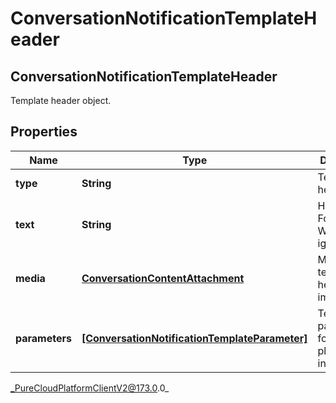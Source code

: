 # ConversationNotificationTemplateHeader

## ConversationNotificationTemplateHeader
Template header object.

## Properties

|Name | Type | Description | Notes|
|------------ | ------------- | ------------- | -------------|
| **type** | **String** | Template header type. | |
| **text** | **String** | Header text. For WhatsApp, ignored. | [optional] |
| **media** | [**ConversationContentAttachment**](ConversationContentAttachment) | Media template header image. | [optional] |
| **parameters** | [**[ConversationNotificationTemplateParameter]**]([ConversationNotificationTemplateParameter]) | Template parameters for placeholders in template. | [optional] |



_PureCloudPlatformClientV2@173.0.0_
